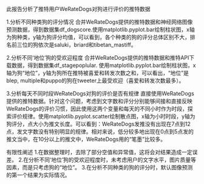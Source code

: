 此报告分析了推特用户WeRateDogs对狗进行评价的推特数据

1.分析不同种类狗的评分情况
合并WeRateDogs提供的推特数据和神经网络图像预测数据，得到数据集df_dogscore.使用matplotlib.pyplot.bar绘制柱状图，x轴为狗种类，y轴为狗评分均值，可以看到，各个种类的狗的评分总体区别不大，排名前三位的狗依次是saluki，briard和tibetan_mastiff。  

2.分析不同‘地位’狗的受欢迎程度
合并WeRateDogs提供的推特数据和推特API下载数据，得到数据集df_stagepoplular. 使用matplotlib.pyplot.bar绘制柱状图，x轴为狗“地位”，y轴为狗所在推特被喜爱和转发次数之和，可以看出，“地位”是blep, multiple和puppo的狗在tweeter上最受欢迎（喜爱和转发次数最多）。

3.分析每天不同时段WeRateDogs对狗的评价是否有规律
直接使用WeRateDogs提供的推特数据。针对这个问题，考虑到文字数和评分分别能够间接和直接反映WeRateDogs的评价习惯，因此使用这两个变量和每天的不同小时作为时段，探索评价规律。使用matplotlib.pyplot.scatter绘制散点图，x轴为小时时段，y轴为狗评分，点大小为推文长度。可以看到：WeRateDogs发推没有出现在7点到12点，发文字数没有特别明显的规律。相对来说，低分较多地出现在0点到5点发的推文当中，在10分以上的推文中，WeRateDogs用的“笔墨”比较多。

有限性阐述
1.在数据整理时，去除了部分空值和异常值，这将会对结果造成一定误差。
2.在分析不同‘地位’狗的受欢迎程度时，未考虑用户的文字水平，图片质量等因素，而是只考虑狗的“地位”。
3.在分析不同种类的狗的评分时，默认图像预测的第一个结果为实际情况。
